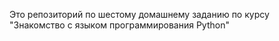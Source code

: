 Это репозиторий по шестому домашнему заданию по курсу "Знакомство с языком программирования Python"
